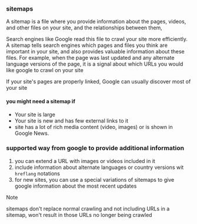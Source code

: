 ### sitemaps
A sitemap is a file where you provide information about the pages, videos, and other files on your site, and the relationships between them, 

Search engines like Google read this file to crawl your site more efficiently. A sitemap tells search engines which pages and files you think are important in your site, and also provides valuable information about these files. For example, when the page was last updated and any alternate language versions of the page, it is a signal about which URLs you would like google to crawl on your site

If your site's pages are properly linked, Google can usually discover most of your site

#### you might need a sitemap if
- Your site is large
- Your site is new and has few external links to it
- site has a lot of rich media content (video, images) or is shown in Google News.

### supported way from google to provide additional information
1. you can extend a URL with images or videos included in it
2. include information about alternate languages or country versions wit `hreflang` notations
3. for new sites, you can use a special variations of sitemaps to give google information about the most recent updates

> [!NOTE]
> sitemaps don't replace normal crawling and not including URLs in a sitemap, won't result in those URLs no longer being crawled
